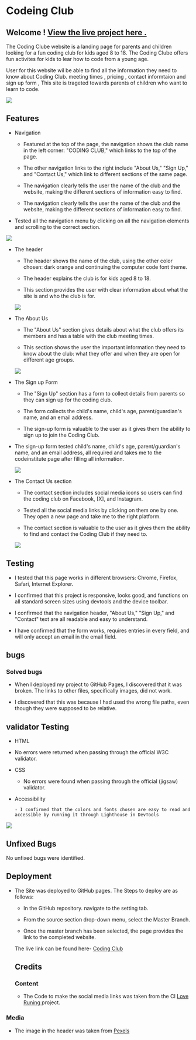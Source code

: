 # Codeing Club

## Welcome ! [View the live project here .](https://dietdive-013196ebea26.herokuapp.com/)

The Coding Clube website is a landing page for parents and children looking for a fun coding club for kids aged 8 to 18. 
The Coding Clube offers fun activites for kids to lear how to code from a young age.


User for this website wil be able to find all the information they need to know about Coding Club.
meeting times , pricing , contact informtaion and sign up form , This site is trageted towards parents of children who want to learn to code.


![](assets/images/sc1-1.jpg)

## Features

  * Navigation
  
  
     - Featured at the top of the page, the navigation shows the club name in the left corner: "CODING CLUB," which links to the top of the page.
  
     - The other navigation links to the right include "About Us," "Sign Up," and "Contact Us," which link to different sections of the same page.
  
     - The navigation clearly tells the user the name of the club and the website, making the different sections of information easy to find.
  
    - The navigation clearly tells the user the name of the club and the website, making the different sections of information easy to find.
  
   - Tested all the navigation menu by clicking on all the navigation elements and scrolling to the correct section.
  
  ![](assets/images/sc1-2.jpg )



* The header 


  * The header shows the name of the club, using the other color chosen: dark orange and continuing the computer code font theme.

  * The header explains the club is for kids aged 8 to 18.

  * This section provides the user with clear information about what the site is and who the club is for.
  
  ![](assets/images/sc1-3.png)


* The About Us 

  - The "About Us" section gives details about what the club offers its members and has a table with the club meeting times.

  - This section shows the user the important information they need to know about the club: what they offer and when they are open for different age groups.
  
  ![](assets/images/sc1-4.png)

*  The Sign up Form 


     - The "Sign Up" section has a form to collect details from parents so they can sign up for the coding club.

     - The form collects the child's name, child's age, parent/guardian's name, and an email address.

     - The sign-up form is valuable to the user as it gives them the ability to sign up to join the Coding Club.

  * The sign-up form tested child's name, child's age, parent/guardian's name, and an email address, all required and takes me to the codeinstitute page after filling all information.
  
     ![](assets/images/sc1-5.png)


* The Contact Us section


    - The contact section includes social media icons so users can find the coding club on Facebook, [X], and Instagram.

    - Tested all the social media links by clicking on them one by one. They open a new page and take me to the right platform.

    - The contact section is valuable to the user as it gives them the ability to find and contact the Coding Club if they need to.
  
   ![](assets/images/sc1-6.png)





## Testing 


* I tested that this page works in different browsers: Chrome, Firefox, Safari, Internet Explorer.

* I confirmed that this project is responsive, looks good, and functions on all standard screen sizes using devtools and the device toolbar.

* I confirmed that the navigation header, "About Us," "Sign Up," and "Contact" text are all readable and easy to understand.

* I have confirmed that the form works, requires entries in every field, and will only accept an email in the email field.


## bugs
### Solved bugs 
 
 * When I deployed my project to GitHub Pages, I discovered that it was broken. The links to other files, specifically images, did not work. 
  
 * I discovered that this was because I had used the wrong file paths, even though they were supposed to be relative.
 


## validator Testing
 * HTML
  
  * No errors were returned when passing through the official W3C validator.

* CSS 
  
    - No errors were found when passing through the official (jigsaw) validator.

* Accessibility 
  
      - I confirmed that the colors and fonts chosen are easy to read and accessible by running it through Lighthouse in DevTools
      
![](assets/images/light-house.png)

## Unfixed Bugs

No unfixed bugs were identified.


## Deployment 

* The Site was deployed to GitHub pages. The Steps to deploy are as follows:
  
  - In the GitHub repository. navigate to the setting tab.

  - From the source section drop-down menu, select the Master Branch.

  * Once the master branch has been selected, the page provides the link to the completed website.
  
  The live link can be found here- [ Coding Club ](https://akramalex.github.io/Portfolio1/)


  ## Credits

  ### Content
  
  * The Code to make the social media links was taken from the CI [ Love Runing ](https://akramalex.github.io/LOVE-RUNING/) project.

### Media

* The image in the header was taken from [ Pexels ](https://www.pexels.com/)


